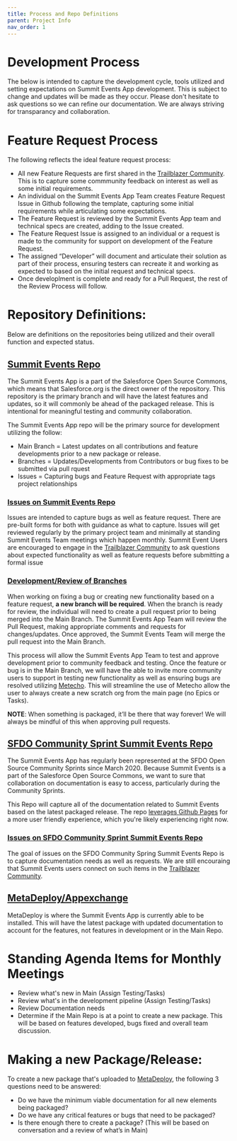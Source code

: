 ```yaml
---
title: Process and Repo Definitions
parent: Project Info
nav_order: 1
---
```


# Development Process

The below is intended to capture the development cycle, tools utilized and setting expectations on Summit Events App development. This is subject to change and updates will be made as they occur. Please don't hesitate to ask questions so we can refine our documentation. We are always striving for transparancy and collaboration.

# Feature Request Process
The following reflects the ideal feature request process:
- All new Feature Requests are first shared in the [Trailblazer Community](https://trailhead.salesforce.com/trailblazer-community/groups/0F94S000000kHi2SAE). This is to capture some commmunity feedback on interest as well as some initial requirements.
- An individual on the Summit Events App Team creates Feature Request Issue in Github following the template, capturing some initial requirements while articulating some expectations.
- The Feature Request is reviewed by the Summit Events App team and technical specs are created, adding to the Issue created.
- The Feature Request Issue is assigned to an individual or a request is made to the community for support on development of the Feature Request.
- The assigned “Developer” will document and articulate their solution as part of their process, ensuring testers can recreate it and working as expected to based on the initial request and technical specs.
- Once developlment is complete and ready for a Pull Request, the rest of the Review Process will follow.

# Repository Definitions:

Below are definitions on the repositories being utilized and their overall function and expected status.

## [Summit Events Repo](https://github.com/SFDO-Community/Summit-Events-App)
The Summit Events App is a part of the Salesforce Open Source Commons, which means that Salesforce.org is the direct owner of the repository. This repository is the primary branch and will have the latest features and updates, so it will commonly be ahead of the packaged release. This is intentional for meaningful testing and community collaboration.

The Summit Events App repo will be the primary source for development utilizing the follow:
- Main Branch = Latest updates on all contributions and feature developments prior to a new package or release.
- Branches = Updates/Developments from Contributors or bug fixes to be submitted via pull rquest
- Issues = Capturing bugs and Feature Request with appropriate tags project relationships

### [Issues on Summit Events Repo](https://github.com/SFDO-Community/Summit-Events-App/issues)
Issues are intended to capture bugs as well as feature request. There are pre-built forms for both with guidance as what to capture. Issues will get reviewed regularly by the primary project team and minimally at standing Summit Events Team meetings which happen monthly. Summit Event Users are encouraged to engage in the [Trailblazer Community](https://trailhead.salesforce.com/trailblazer-community/groups/0F94S000000kHi2SAE) to ask questions about expected functionality as well as feature requests before submitting a formal issue

### [Development/Review of Branches](https://github.com/SFDO-Community/Summit-Events-App/branches)

When working on fixing a bug or creating new functionality based on a feature request, **a new branch will be required**. When the branch is ready for review, the individual will need to create a pull request prior to being merged into the Main Branch. The Summit Events App Team will review the Pull Request, making appropriate comments and requests for changes/updates. Once approved, the Summit Events Team will merge the pull request into the Main Branch. 

This process will allow the Summit Events App Team to test and approve development prior to community feedback and testing. Once the feature or bug is in the Main Branch, we will have the able to invite more community users to support in testing new functionality as well as ensuring bugs are resolved utilizing [Metecho](https://metecho.herokuapp.com/projects). This will streamline the use of Metecho allow the user to always create a new scratch org from the main page (no Epics or Tasks).

**NOTE**: When something is packaged, it’ll be there that way forever! We will always be mindful of this when approving pull requests.


## [SFDO Community Sprint Summit Events Repo](https://github.com/SFDO-Community-Sprints/summit-events-app-documentation)
The Summit Events App has regularly been represented at the SFDO Open Source Community Sprints since March 2020. Because Summit Events is a part of the Salesforce Open Source Commons, we want to sure that collaboration on documentation is easy to access, particularly during the Community Sprints.

This Repo will capture all of the documentation related to Summit Events based on the latest packaged release. The repo [leverages Github Pages](https://sfdo-community-sprints.github.io/summit-events-app-documentation/) for a more user friendly experience, which you're likely experiencing right now.

### [Issues on SFDO Community Sprint Summit Events Repo](https://github.com/SFDO-Community-Sprints/summit-events-app-documentation/issues)
The goal of issues on the SFDO Community Spring Summit Events Repo is to capture documentation needs as well as requests. We are still encouraing that Summit Events users connect on such items in the [Trailblazer Community](https://trailhead.salesforce.com/trailblazer-community/groups/0F94S000000kHi2SAE).


## [MetaDeploy/Appexchange](https://install.salesforce.org/products/SummitEventsApp/latest)
MetaDeploy is where the Summit Events App is currently able to be installed. This will have the latest package with updated documentation to account for the features, not features in development or in the Main Repo.


# Standing Agenda Items for Monthly Meetings
- Review what's new in Main (Assign Testing/Tasks)
- Review what's in the development pipeline (Assign Testing/Tasks)
- Review Documentation needs
- Determine if the Main Repo is at a point to create a new package. This will be based on features developed, bugs fixed and overall team discussion.

# Making a new Package/Release:
To create a new package that's uploaded to [MetaDeploy](https://install.salesforce.org/products/SummitEventsApp/latest), the following 3 questions need to be answered:
- Do we have the minimum viable documentation for all new elements being packaged?
- Do we have any critical features or bugs that need to be packaged?
- Is there enough there to create a package? (This will be based on conversation and a review of what’s in Main)
